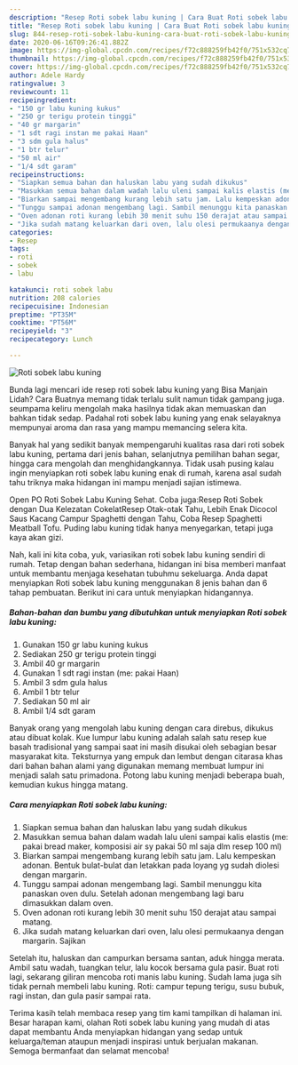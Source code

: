 ```yaml
---
description: "Resep Roti sobek labu kuning | Cara Buat Roti sobek labu kuning Yang Mudah Dan Praktis"
title: "Resep Roti sobek labu kuning | Cara Buat Roti sobek labu kuning Yang Mudah Dan Praktis"
slug: 844-resep-roti-sobek-labu-kuning-cara-buat-roti-sobek-labu-kuning-yang-mudah-dan-praktis
date: 2020-06-16T09:26:41.882Z
image: https://img-global.cpcdn.com/recipes/f72c888259fb42f0/751x532cq70/roti-sobek-labu-kuning-foto-resep-utama.jpg
thumbnail: https://img-global.cpcdn.com/recipes/f72c888259fb42f0/751x532cq70/roti-sobek-labu-kuning-foto-resep-utama.jpg
cover: https://img-global.cpcdn.com/recipes/f72c888259fb42f0/751x532cq70/roti-sobek-labu-kuning-foto-resep-utama.jpg
author: Adele Hardy
ratingvalue: 3
reviewcount: 11
recipeingredient:
- "150 gr labu kuning kukus"
- "250 gr terigu protein tinggi"
- "40 gr margarin"
- "1 sdt ragi instan me pakai Haan"
- "3 sdm gula halus"
- "1 btr telur"
- "50 ml air"
- "1/4 sdt garam"
recipeinstructions:
- "Siapkan semua bahan dan haluskan labu yang sudah dikukus"
- "Masukkan semua bahan dalam wadah lalu uleni sampai kalis elastis (me: pakai bread maker, komposisi air sy pakai 50 ml saja dlm resep 100 ml)"
- "Biarkan sampai mengembang kurang lebih satu jam. Lalu kempeskan adonan. Bentuk bulat-bulat dan letakkan pada loyang yg sudah diolesi dengan margarin."
- "Tunggu sampai adonan mengembang lagi. Sambil menunggu kita panaskan oven dulu. Setelah adonan mengembang lagi baru dimasukkan dalam oven."
- "Oven adonan roti kurang lebih 30 menit suhu 150 derajat atau sampai matang."
- "Jika sudah matang keluarkan dari oven, lalu olesi permukaanya dengan margarin. Sajikan"
categories:
- Resep
tags:
- roti
- sobek
- labu

katakunci: roti sobek labu 
nutrition: 208 calories
recipecuisine: Indonesian
preptime: "PT35M"
cooktime: "PT56M"
recipeyield: "3"
recipecategory: Lunch

---
```



![Roti sobek labu kuning](https://img-global.cpcdn.com/recipes/f72c888259fb42f0/751x532cq70/roti-sobek-labu-kuning-foto-resep-utama.jpg)

Bunda lagi mencari ide resep roti sobek labu kuning yang Bisa Manjain Lidah? Cara Buatnya memang tidak terlalu sulit namun tidak gampang juga. seumpama keliru mengolah maka hasilnya tidak akan memuaskan dan bahkan tidak sedap. Padahal roti sobek labu kuning yang enak selayaknya mempunyai aroma dan rasa yang mampu memancing selera kita.

Banyak hal yang sedikit banyak mempengaruhi kualitas rasa dari roti sobek labu kuning, pertama dari jenis bahan, selanjutnya pemilihan bahan segar, hingga cara mengolah dan menghidangkannya. Tidak usah pusing kalau ingin menyiapkan roti sobek labu kuning enak di rumah, karena asal sudah tahu triknya maka hidangan ini mampu menjadi sajian istimewa.

Open PO Roti Sobek Labu Kuning Sehat. Coba juga:Resep Roti Sobek dengan Dua Kelezatan CokelatResep Otak-otak Tahu, Lebih Enak Dicocol Saus Kacang Campur Spaghetti dengan Tahu, Coba Resep Spaghetti Meatball Tofu. Puding labu kuning tidak hanya menyegarkan, tetapi juga kaya akan gizi.


Nah, kali ini kita coba, yuk, variasikan roti sobek labu kuning sendiri di rumah. Tetap dengan bahan sederhana, hidangan ini bisa memberi manfaat untuk membantu menjaga kesehatan tubuhmu sekeluarga. Anda dapat menyiapkan Roti sobek labu kuning menggunakan 8 jenis bahan dan 6 tahap pembuatan. Berikut ini cara untuk menyiapkan hidangannya.

<!--inarticleads1-->

##### Bahan-bahan dan bumbu yang dibutuhkan untuk menyiapkan Roti sobek labu kuning:

1. Gunakan 150 gr labu kuning kukus
1. Sediakan 250 gr terigu protein tinggi
1. Ambil 40 gr margarin
1. Gunakan 1 sdt ragi instan (me: pakai Haan)
1. Ambil 3 sdm gula halus
1. Ambil 1 btr telur
1. Sediakan 50 ml air
1. Ambil 1/4 sdt garam


Banyak orang yang mengolah labu kuning dengan cara direbus, dikukus atau dibuat kolak. Kue lumpur labu kuning adalah salah satu resep kue basah tradisional yang sampai saat ini masih disukai oleh sebagian besar masyarakat kita. Teksturnya yang empuk dan lembut dengan citarasa khas dari bahan bahan alami yang digunakan memang membuat lumpur ini menjadi salah satu primadona. Potong labu kuning menjadi beberapa buah, kemudian kukus hingga matang. 

<!--inarticleads2-->

##### Cara menyiapkan Roti sobek labu kuning:

1. Siapkan semua bahan dan haluskan labu yang sudah dikukus
1. Masukkan semua bahan dalam wadah lalu uleni sampai kalis elastis (me: pakai bread maker, komposisi air sy pakai 50 ml saja dlm resep 100 ml)
1. Biarkan sampai mengembang kurang lebih satu jam. Lalu kempeskan adonan. Bentuk bulat-bulat dan letakkan pada loyang yg sudah diolesi dengan margarin.
1. Tunggu sampai adonan mengembang lagi. Sambil menunggu kita panaskan oven dulu. Setelah adonan mengembang lagi baru dimasukkan dalam oven.
1. Oven adonan roti kurang lebih 30 menit suhu 150 derajat atau sampai matang.
1. Jika sudah matang keluarkan dari oven, lalu olesi permukaanya dengan margarin. Sajikan


Setelah itu, haluskan dan campurkan bersama santan, aduk hingga merata. Ambil satu wadah, tuangkan telur, lalu kocok bersama gula pasir. Buat roti lagi, sekarang giliran mencoba roti manis labu kuning. Sudah lama juga sih tidak pernah membeli labu kuning. Roti: campur tepung terigu, susu bubuk, ragi instan, dan gula pasir sampai rata. 

Terima kasih telah membaca resep yang tim kami tampilkan di halaman ini. Besar harapan kami, olahan Roti sobek labu kuning yang mudah di atas dapat membantu Anda menyiapkan hidangan yang sedap untuk keluarga/teman ataupun menjadi inspirasi untuk berjualan makanan. Semoga bermanfaat dan selamat mencoba!
